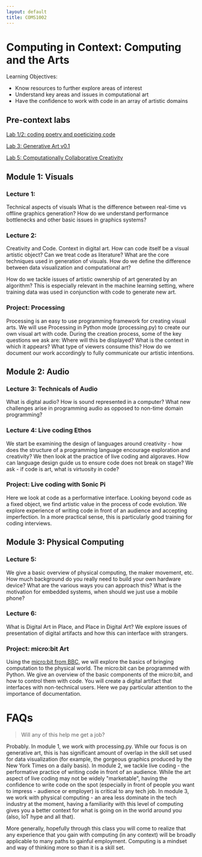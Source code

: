 ```yaml
---
layout: default
title: COMS1002
---
```

 
# Computing in Context: Computing and the Arts

Learning Objectives:

- Know resources to further explore areas of interest
- Understand key areas and issues in computational art
- Have the confidence to work with code in an array of artistic domains

## Pre-context labs

[Lab 1/2: coding poetry and poeticizing code](/Lab1.md)

[Lab 3: Generative Art v0.1](/Lab3.md)

[Lab 5: Computationally Collaborative Creativity ](/Lab5.md)

## Module 1: Visuals

### Lecture 1: 
Technical aspects of visuals 
What is the difference between real-time vs offline graphics generation?
How do we understand performance bottlenecks and other basic issues in graphics systems?

### Lecture 2: 
Creativity and Code. Context in digital art. 
How can code itself be a visual artistic object? Can we treat code as literature?
What are the core techniques used in generation of visuals.
How do we define the difference between data visualization and computational art?

How do we tackle issues of artistic ownership of art generated by an algorithm?
This is especially relevant in the machine learning setting, where training data was used in conjunction with code to generate new art.

### Project: Processing

Processing is an easy to use programming framework for creating visual arts.
We will use Processing in Python mode (processing.py) to create our own visual art with code.
During the creation process, some of the key questions we ask are:
Where will this be displayed? What is the context in which it appears? What type of viewers consume this? How do we document our work accordingly to fully communicate our artistic intentions.

## Module 2: Audio

### Lecture 3: Technicals of Audio 
What is digital audio? How is sound represented in a computer?
What new challenges arise in programming audio as opposed to non-time domain programming?

### Lecture 4: Live coding Ethos

We start be examining the design of languages around creativity - how does the structure of a programming language encourage exploration and creativity?
We then look at the practice of live coding and algoraves.
How can language design guide us to ensure code does not break on stage?
We ask - if code is art, what is virtuosity in code?

### Project: Live coding with Sonic Pi

Here we look at code as a performative interface. 
Looking beyond code as a fixed object, we find artistic value in the process of code evolution.
We explore experience of writing code in front of an audience and accepting imperfection.
In a more practical sense, this is particularly good training for coding interviews.

## Module 3: Physical Computing

### Lecture 5: 
We give a basic overview of physical computing, the maker movement, etc.
How much background do you really need to build your own hardware device?
What are the various ways you can approach this?
What is the motivation for embedded systems, when should we just use a mobile phone?

### Lecture 6: 
What is Digital Art in Place, and Place in Digital Art?
We explore issues of presentation of digital artifacts and how this can interface with strangers.

### Project: micro:bit Art

Using the [micro:bit from BBC](https://microbit.org/), we will explore the basics of bringing computation to the physical world.
The micro:bit can be programmed with Python. 
We give an overview of the basic components of the micro:bit, and how to control them with code.
You will create a digital artifact that interfaces with non-technical users.
Here we pay particular attention to the importance of documentation.

# FAQs

> Will any of this help me get a job?

Probably. In module 1, we work with processing.py. While our focus is on generative art, this is has significant amount of overlap in the skill set used for data visualization (for example, the gorgeous graphics produced by the New York Times on a daily basis). In module 2, we tackle live coding - the performative practice of writing code in front of an audience. While the art aspect of live coding may not be widely "marketable", having the confidence to write code on the spot (especially in front of people you want to impress - audience or employer) is critical to any tech job. In module 3, we work with physical computing - an area less dominate in the tech industry at the moment, having a familiarity with this level of computing gives you a better context for what is going on in the world around you (also, IoT hype and all that). 

More generally, hopefully through this class you will come to realize that any experience that you gain with computing (in any context) will be broadly applicable to many paths to gainful employment. Computing is a mindset and way of thinking more so than it is a skill set. 

